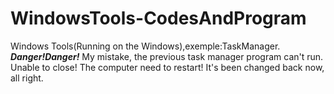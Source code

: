 # WindowsTools-CodesAndProgram
Windows Tools(Running on the Windows),exemple:TaskManager.<br>
***Danger!Danger!***
My mistake, the previous task manager program can't run. Unable to close! The computer need to restart! It's been changed back now, all right.
